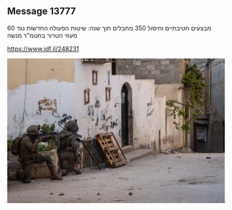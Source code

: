 ## Message 13777

60 מבצעים חטיבתיים וחיסול 350 מחבלים תוך שנה:
שיטות הפעולה החדשות נגד מעוזי הטרור בחטמ"ר מנשה


https://www.idf.il/248231

![Photo](13777/13777_photo.jpg)
